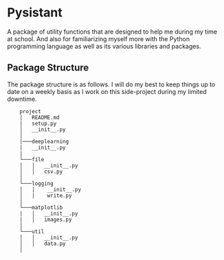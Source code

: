 # Pysistant 

A package of utility functions that are designed to help me during my time at school. 
And also for familiarizing myself more with the Python programming language as well as
its various libraries and packages.

## Package Structure

The package structure is as follows. I will do my best to keep things up to date on a weekly basis as I work on this side-project during my limited downtime.

```
    project
    │   README.md
    |   setup.py
    │   __init__.py    
    │
    |───deeplearning
    |   __init__.py
    |
    └───file
    │   │   __init__.py
    │   │   csv.py
    │
    └───logging
    │   |    __init__.py
    │   |    write.py
    │      
    └───matplotlib
    |   │   __init__.py
    |   │   images.py
    │    
    └───util
    │   │   __init__.py
    │   │   data.py
    │
```
